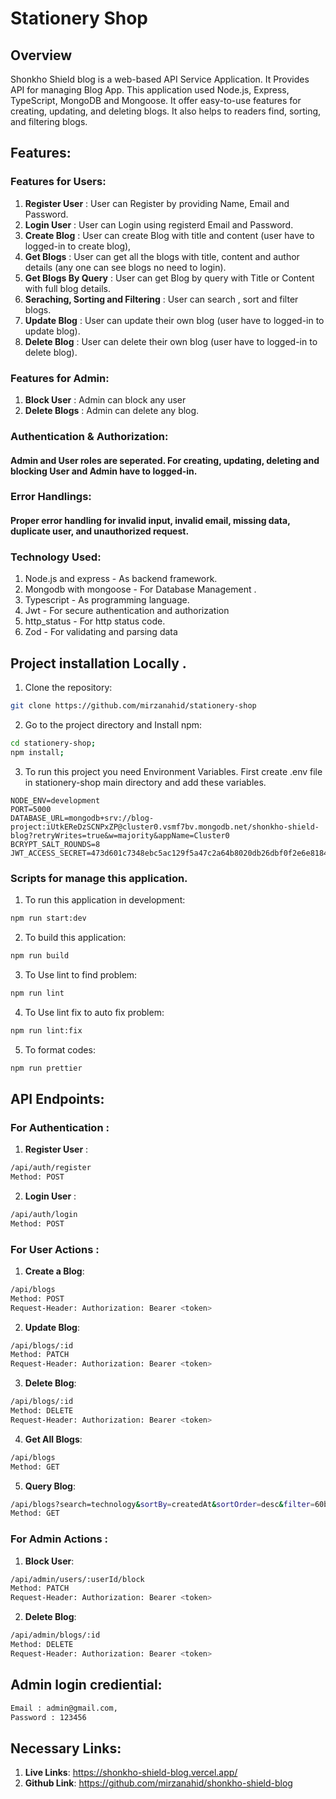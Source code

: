 # Stationery Shop

## Overview

Shonkho Shield blog is a web-based API Service Application. It Provides API for managing Blog App. This application used Node.js, Express, TypeScript, MongoDB and Mongoose. It offer easy-to-use features for creating, updating, and deleting blogs. It also helps to readers find, sorting, and filtering blogs.

## Features:

### Features for Users:

1. **Register User** : User can Register by providing Name, Email and Password.
2. **Login User** : User can Login using registerd Email and Password.
3. **Create Blog** : User can create Blog with title and content (user have to logged-in to create blog),
4. **Get Blogs** : User can get all the blogs with title, content and author details (any one can see blogs no need to login).
5. **Get Blogs By Query** : User can get Blog by query with Title or Content with full blog details.
6. **Seraching, Sorting and Filtering** : User can search , sort and filter blogs.
7. **Update Blog** : User can update their own blog (user have to logged-in to update blog).
8. **Delete Blog** : User can delete their own blog (user have to logged-in to delete blog).

### Features for Admin:

1. **Block User** : Admin can block any user
2. **Delete Blogs** : Admin can delete any blog.

### Authentication & Authorization:

#### Admin and User roles are seperated. For creating, updating, deleting and blocking User and Admin have to logged-in.

### Error Handlings:

#### Proper error handling for invalid input, invalid email, missing data, duplicate user, and unauthorized request.

### Technology Used:

1. Node.js and express - As backend framework.
2. Mongodb with mongoose - For Database Management .
3. Typescript - As programming language.
4. Jwt - For secure authentication and authorization
5. http_status - For http status code.
6. Zod - For validating and parsing data

## Project installation Locally .

1. Clone the repository:

```bash
git clone https://github.com/mirzanahid/stationery-shop
```

2.  Go to the project directory and Install npm:

```bash
cd stationery-shop;
npm install;
```

3. To run this project you need Environment Variables. First create .env file in stationery-shop main directory and add these variables.

```env
NODE_ENV=development
PORT=5000
DATABASE_URL=mongodb+srv://blog-project:iUtkEReDzSCNPxZP@cluster0.vsmf7bv.mongodb.net/shonkho-shield-blog?retryWrites=true&w=majority&appName=Cluster0
BCRYPT_SALT_ROUNDS=8
JWT_ACCESS_SECRET=473d601c7348ebc5ac129f5a47c2a64b8020db26dbf0f2e6e81841f3f8af4f409638ddd03969fbe791bfa1c3d44934821ab32cb56beb852b988a391c039a0e97
```

### Scripts for manage this application.

1. To run this application in development:

```bash
npm run start:dev
```

2. To build this application:

```bash
npm run build
```

3. To Use lint to find problem:

```bash
npm run lint
```

4. To Use lint fix to auto fix problem:

```bash
npm run lint:fix
```

5. To format codes:

```bash
npm run prettier
```

## API Endpoints:

### For Authentication :

1. **Register User** :

```bash
/api/auth/register
Method: POST
```

2. **Login User** :

```bash
/api/auth/login
Method: POST
```

### For User Actions :

1. **Create a Blog**:

```bash
/api/blogs
Method: POST
Request-Header: Authorization: Bearer <token>
```

2. **Update Blog**:

```bash
/api/blogs/:id
Method: PATCH
Request-Header: Authorization: Bearer <token>
```

3. **Delete Blog**:

```bash
/api/blogs/:id
Method: DELETE
Request-Header: Authorization: Bearer <token>
```

4. **Get All Blogs**:

```bash
/api/blogs
Method: GET
```

5. **Query Blog**:

```bash
/api/blogs?search=technology&sortBy=createdAt&sortOrder=desc&filter=60b8f42f9c2a3c9b7cbd4f18
Method: GET
```

### For Admin Actions :

1. **Block User**:

```bash
/api/admin/users/:userId/block
Method: PATCH
Request-Header: Authorization: Bearer <token>
```

2. **Delete Blog**:

```bash
/api/admin/blogs/:id
Method: DELETE
Request-Header: Authorization: Bearer <token>
```

## Admin login crediential:

```bash
Email : admin@gmail.com,
Password : 123456
```

## Necessary Links:



1. **Live Links**: https://shonkho-shield-blog.vercel.app/
2. **Github Link**: https://github.com/mirzanahid/shonkho-shield-blog
